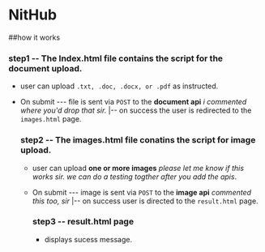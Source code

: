# NitHub

##how it works
### step1 -- The Index.html file contains the script for the document upload.
- user can upload `.txt, .doc, .docx, or .pdf` as instructed.
- On submit --- file is sent via `POST` to the **document api** *i commented where you'd drop that sir.*
            |-- on success the user is redirected to the `images.html` page.

  ### step2 -- The images.html file conatins the script for image upload.
  - user can upload **one or more images** *please let me know if this works sir. we can do a testing togther after you add the apis*.
  - On submit --- image is sent via `POST` to the **image api** *commented this too, sir*
              |-- on success user is directed to the `result.html` page.

      ### step3 -- result.html page
    - displays sucess message.
